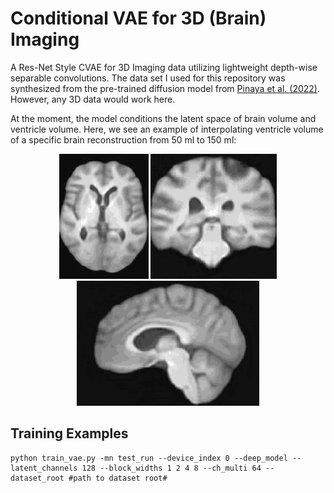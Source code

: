 
# Conditional VAE for 3D (Brain) Imaging
A Res-Net Style CVAE for 3D Imaging data utilizing lightweight depth-wise separable convolutions. The data set I used for this repository was synthesized from the pre-trained diffusion model from [Pinaya et al. (2022)](https://arxiv.org/abs/2209.07162). However, any 3D data would work here.

At the moment, the model conditions the latent space of brain volume and ventricle volume. Here, we see an example of interpolating ventricle volume of a specific brain reconstruction from 50 ml to 150 ml:

<div align="center">
<img src="gifs/brain_1.gif" height=200>  <img src="gifs/brain_2.gif" height=200> <img src="gifs/brain_3.gif" height=200>
</div>

## Training Examples

```
python train_vae.py -mn test_run --device_index 0 --deep_model --latent_channels 128 --block_widths 1 2 4 8 --ch_multi 64 --dataset_root #path to dataset root#
```


